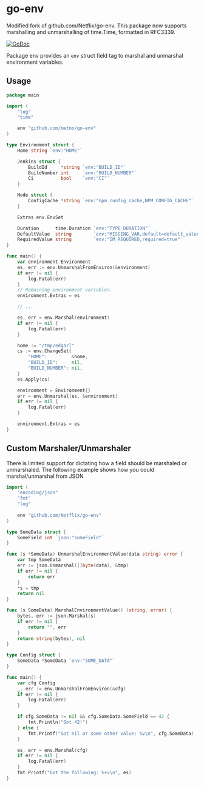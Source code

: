 # go-env
Modified fork of github.com/Netflix/go-env. This package now supports marshalling and unmarshalling of time.Time, formatted in RFC3339.

[![GoDoc](https://godoc.org/github.com/Netflix/go-env?status.svg)](https://godoc.org/github.com/metno/go-env)

Package env provides an `env` struct field tag to marshal and unmarshal environment variables.

## Usage

```go
package main

import (
	"log"
	"time"

	env "github.com/metno/go-env"
)

type Environment struct {
	Home string `env:"HOME"`

	Jenkins struct {
		BuildId     *string `env:"BUILD_ID"`
		BuildNumber int     `env:"BUILD_NUMBER"`
		Ci          bool    `env:"CI"`
	}

	Node struct {
		ConfigCache *string `env:"npm_config_cache,NPM_CONFIG_CACHE"`
	}

	Extras env.EnvSet

	Duration      time.Duration `env:"TYPE_DURATION"`
	DefaultValue  string        `env:"MISSING_VAR,default=default_value"`
	RequiredValue string        `env:"IM_REQUIRED,required=true"`
}

func main() {
	var environment Environment
	es, err := env.UnmarshalFromEnviron(&environment)
	if err != nil {
		log.Fatal(err)
	}
	// Remaining environment variables.
	environment.Extras = es

	// ...

	es, err = env.Marshal(environment)
	if err != nil {
		log.Fatal(err)
	}

	home := "/tmp/edgarl"
	cs := env.ChangeSet{
		"HOME":         &home,
		"BUILD_ID":     nil,
		"BUILD_NUMBER": nil,
	}
	es.Apply(cs)

	environment = Environment{}
	err = env.Unmarshal(es, &environment)
	if err != nil {
		log.Fatal(err)
	}

	environment.Extras = es
}
```

## Custom Marshaler/Unmarshaler

There is limited support for dictating how a field should be marshaled or unmarshaled. The following example
shows how you could marshal/unmarshal from JSON

```go
import (
	"encoding/json"
	"fmt"
	"log"
	
    env "github.com/Netflix/go-env"
)

type SomeData struct {
    SomeField int `json:"someField"`
}

func (s *SomeData) UnmarshalEnvironmentValue(data string) error {
    var tmp SomeData
    err := json.Unmarshal([]byte(data), &tmp)
	if err != nil {
		return err
	}
	*s = tmp 
	return nil
}

func (s SomeData) MarshalEnvironmentValue() (string, error) {
	bytes, err := json.Marshal(s)
	if err != nil {
		return "", err
	}
	return string(bytes), nil
}

type Config struct {
    SomeData *SomeData `env:"SOME_DATA"`
}

func main() {
	var cfg Config 
	_, err := env.UnmarshalFromEnviron(&cfg)
	if err != nil {
		log.Fatal(err)
	}

    if cfg.SomeData != nil && cfg.SomeData.SomeField == 42 {
        fmt.Println("Got 42!")
    } else {
        fmt.Printf("Got nil or some other value: %v\n", cfg.SomeData)
    }

    es, err = env.Marshal(cfg)
	if err != nil {
		log.Fatal(err)
	}
    fmt.Printf("Got the following: %+v\n", es)
}
```
